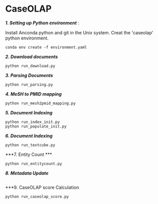 # CaseOLAP 

***1. Setting up Python environment*** : 

Install Anconda python and git in the Unix system. Creat the 'caseolap' python environment.

```
conda env create -f environment.yaml
```

***2. Download documents***

```
python run_download.py
```

***3. Parsing Documents***
```
python run_parsing.py
```

***4. MeSH to PMID mapping***

```
python run_mesh2pmid_mapping.py

```
***5. Document Indexing***

```
python run_index_init.py
python run_populate_init.py
```
***6. Document Indexing***

```
python run_textcube.py
```

***7. Entity Count ***

```
python run_entitycount.py
```

***8. Metadata Update***
```python run_metadata_update.py
```

***9. CaseOLAP score Calculation

```
python run_caseolap_score.py
```








